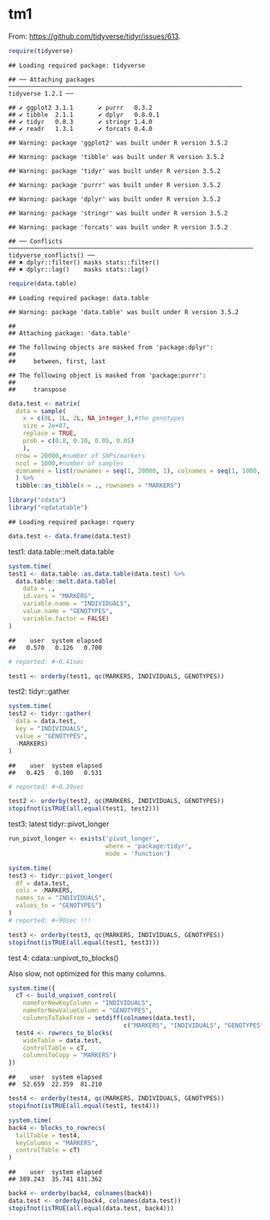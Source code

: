 tm1
================

From: <https://github.com/tidyverse/tidyr/issues/613>.

``` r
require(tidyverse)
```

    ## Loading required package: tidyverse

    ## ── Attaching packages ───────────────────────────────────────────────────────────────── tidyverse 1.2.1 ──

    ## ✔ ggplot2 3.1.1       ✔ purrr   0.3.2  
    ## ✔ tibble  2.1.1       ✔ dplyr   0.8.0.1
    ## ✔ tidyr   0.8.3       ✔ stringr 1.4.0  
    ## ✔ readr   1.3.1       ✔ forcats 0.4.0

    ## Warning: package 'ggplot2' was built under R version 3.5.2

    ## Warning: package 'tibble' was built under R version 3.5.2

    ## Warning: package 'tidyr' was built under R version 3.5.2

    ## Warning: package 'purrr' was built under R version 3.5.2

    ## Warning: package 'dplyr' was built under R version 3.5.2

    ## Warning: package 'stringr' was built under R version 3.5.2

    ## Warning: package 'forcats' was built under R version 3.5.2

    ## ── Conflicts ──────────────────────────────────────────────────────────────────── tidyverse_conflicts() ──
    ## ✖ dplyr::filter() masks stats::filter()
    ## ✖ dplyr::lag()    masks stats::lag()

``` r
require(data.table)
```

    ## Loading required package: data.table

    ## Warning: package 'data.table' was built under R version 3.5.2

    ## 
    ## Attaching package: 'data.table'

    ## The following objects are masked from 'package:dplyr':
    ## 
    ##     between, first, last

    ## The following object is masked from 'package:purrr':
    ## 
    ##     transpose

``` r
data.test <- matrix(
  data = sample(
    x = c(0L, 1L, 2L, NA_integer_),#the genotypes
    size = 2e+07,
    replace = TRUE,
    prob = c(0.8, 0.10, 0.05, 0.05)
    ),
  nrow = 20000,#number of SNPs/markers
  ncol = 1000,#number of samples
  dimnames = list(rownames = seq(1, 20000, 1), colnames = seq(1, 1000, 1))
  ) %>%
  tibble::as_tibble(x = ., rownames = "MARKERS") 
```

``` r
library("cdata")
library("rqdatatable")
```

    ## Loading required package: rquery

``` r
data.test <- data.frame(data.test)
```

test1: data.table::melt.data.table

``` r
system.time(
test1 <- data.table::as.data.table(data.test) %>%
  data.table::melt.data.table(
    data = .,
    id.vars = "MARKERS",
    variable.name = "INDIVIDUALS",
    value.name = "GENOTYPES",
    variable.factor = FALSE) 
)
```

    ##    user  system elapsed 
    ##   0.570   0.126   0.700

``` r
# reported: #~0.41sec
```

``` r
test1 <- orderby(test1, qc(MARKERS, INDIVIDUALS, GENOTYPES)) 
```

test2: tidyr::gather

``` r
system.time(
test2 <- tidyr::gather(
  data = data.test,
  key = "INDIVIDUALS",
  value = "GENOTYPES",
  -MARKERS)
)
```

    ##    user  system elapsed 
    ##   0.425   0.100   0.531

``` r
# reported: #~0.39sec
```

``` r
test2 <- orderby(test2, qc(MARKERS, INDIVIDUALS, GENOTYPES)) 
stopifnot(isTRUE(all.equal(test1, test2)))
```

test3: latest tidyr::pivot\_longer

``` r
run_pivot_longer <- exists('pivot_longer', 
                           where = 'package:tidyr', 
                           mode = 'function')
```

``` r
system.time(
test3 <- tidyr::pivot_longer(
  df = data.test,
  cols = -MARKERS,
  names_to = "INDIVIDUALS",
  values_to = "GENOTYPES")
)
# reported: #~90sec !!!
```

``` r
test3 <- orderby(test3, qc(MARKERS, INDIVIDUALS, GENOTYPES)) 
stopifnot(isTRUE(all.equal(test1, test3)))
```

test 4: cdata::unpivot\_to\_blocks()

Also slow, not optimized for this many columns.

``` r
system.time({
  cT <- build_unpivot_control(
    nameForNewKeyColumn = "INDIVIDUALS",
    nameForNewValueColumn = "GENOTYPES",
    columnsToTakeFrom = setdiff(colnames(data.test), 
                                c("MARKERS", "INDIVIDUALS", "GENOTYPES")))
  test4 <- rowrecs_to_blocks(
    wideTable = data.test,
    controlTable = cT,
    columnsToCopy = "MARKERS")
})
```

    ##    user  system elapsed 
    ##  52.659  22.359  81.210

``` r
test4 <- orderby(test4, qc(MARKERS, INDIVIDUALS, GENOTYPES)) 
stopifnot(isTRUE(all.equal(test1, test4)))
```

``` r
system.time(
back4 <- blocks_to_rowrecs(
  tallTable = test4,
  keyColumns = "MARKERS",
  controlTable = cT)
)
```

    ##    user  system elapsed 
    ## 389.243  35.741 431.362

``` r
back4 <- orderby(back4, colnames(back4)) 
data.test <- orderby(back4, colnames(data.test)) 
stopifnot(isTRUE(all.equal(data.test, back4)))
```
